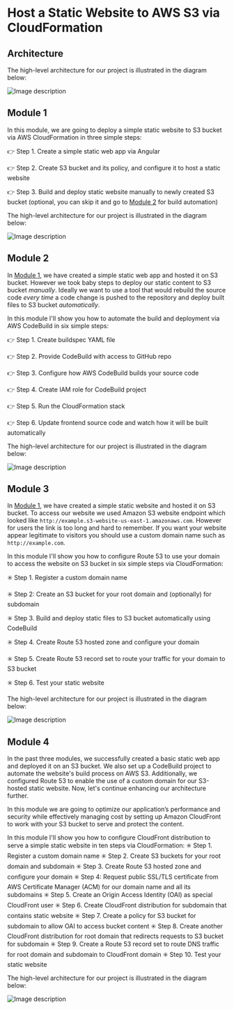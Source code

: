 # Host a Static Website to AWS S3 via CloudFormation

## **Architecture**

The high-level architecture for our project is illustrated in the diagram below:

![Image description](https://dev-to-uploads.s3.amazonaws.com/uploads/articles/q310reo394suguhddayx.png)


## Module 1
In this module, we are going to deploy a simple static website to S3 bucket via AWS CloudFormation in three simple steps:

:point_right: Step 1. Create a simple static web app via Angular

:point_right: Step 2. Create S3 bucket and its policy, and configure it to host a static website

:point_right: Step 3. Build and deploy static website manually to newly created S3 bucket (optional, you can skip it and go to [Module 2](https://dev.to/tiamatt/aws-project-module-2-automate-the-build-of-a-static-website-on-aws-s3-via-codebuild-and-cloudformation-nc2) for build automation)

The high-level architecture for our project is illustrated in the diagram below:

![Image description](https://dev-to-uploads.s3.amazonaws.com/uploads/articles/kncof7jf0fdf4t15wji4.png)



## Module 2
In [Module 1](https://dev.to/tiamatt/aws-project-module-1-host-a-static-website-on-aws-s3-via-cloudformation-2pa2), we have created a simple static web app and hosted it on S3 bucket. However we took baby steps to deploy our static content to S3 bucket *manually*. Ideally we want to use a tool that would rebuild the source code *every time* a code change is pushed to the repository and deploy built files to S3 bucket *automatically*.

In this module I'll show you how to automate the build and deployment via AWS CodeBuild in six simple steps:

:point_right: Step 1. Create buildspec YAML file

:point_right: Step 2. Provide CodeBuild with access to GitHub repo

:point_right: Step 3. Configure how AWS CodeBuild builds your source code 

:point_right: Step 4. Create IAM role for CodeBuild project

:point_right: Step 5. Run the CloudFormation stack

:point_right: Step 6. Update frontend source code and watch how it will be built automatically

The high-level architecture for our project is illustrated in the diagram below:

![Image description](https://dev-to-uploads.s3.amazonaws.com/uploads/articles/jk5l77vr3ise73jk3zcb.png)



## Module 3
In [Module 1](https://dev.to/tiamatt/aws-project-module-1-host-a-static-website-on-aws-s3-via-cloudformation-2pa2), we have created a simple static website and hosted it on S3 bucket. To access our website we used Amazon S3 website endpoint which looked like `http://example.s3-website-us-east-1.amazonaws.com`. However for users the link is too long and hard to remember. If you want your website appear legitimate to visitors you should use a custom domain name such as `http://example.com`.

In this module I'll show you how to configure Route 53 to use your domain to access the website on S3 bucket in six simple steps via CloudFormation:

:eight_spoked_asterisk: Step 1. Register a custom domain name

:eight_spoked_asterisk: Step 2: Create an S3 bucket for your root domain and (optionally) for subdomain

:eight_spoked_asterisk: Step 3. Build and deploy static files to S3 bucket automatically using CodeBuild

:eight_spoked_asterisk: Step 4. Create Route 53 hosted zone and configure your domain

:eight_spoked_asterisk: Step 5. Create Route 53 record set to route your traffic for your domain to S3 bucket

:eight_spoked_asterisk: Step 6. Test your static website

The high-level architecture for our project is illustrated in the diagram below:

![Image description](https://dev-to-uploads.s3.amazonaws.com/uploads/articles/yq9z2zaddpr3p5b2d4x4.png)

## Module 4

In the past three modules, we successfully created a basic static web app and deployed it on an S3 bucket. We also set up a CodeBuild project to automate the website's build process on AWS S3. Additionally, we configured Route 53 to enable the use of a custom domain for our S3-hosted static website. Now, let's continue enhancing our architecture further.

In this module we are going to optimize our application’s performance and security while effectively managing cost by setting up Amazon CloudFront to work with your S3 bucket to serve and protect the content. 

In this module I'll show you how to configure CloudFront distribution to serve a simple static website in ten steps via CloudFormation:
✳️ Step 1. Register a custom domain name
✳️ Step 2. Create S3 buckets for your root domain and subdomain
✳️ Step 3. Create Route 53 hosted zone and configure your domain
✳️ Step 4: Request public SSL/TLS certificate from AWS Certificate Manager (ACM) for our domain name and all its subdomains 
✳️ Step 5. Create an Origin Access Identity (OAI) as special CloudFront user
✳️ Step 6. Create CloudFront distribution for subdomain that contains static website
✳️ Step 7. Create a policy for S3 bucket for subdomain to allow OAI to access bucket content
✳️ Step 8. Create another CloudFront distribution for root domain that redirects requests to S3 bucket for subdomain
✳️ Step 9. Create a Route 53 record set to route DNS traffic for root domain and subdomain to CloudFront domain
✳️ Step 10. Test your static website

The high-level architecture for our project is illustrated in the diagram below:

![Image description](https://dev-to-uploads.s3.amazonaws.com/uploads/articles/q310reo394suguhddayx.png)
